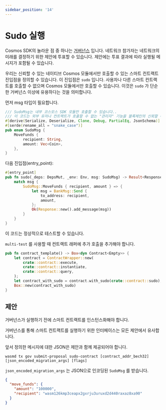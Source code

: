 ```yaml
---
sidebar_position: '14'
---
```


# Sudo 실행

Cosmos SDK의 놀라운 점 중 하나는 [거버넌스](https://docs.cosmos.network/v0.44/modules/gov/) 입니다. 네트워크 참가자는 네트워크의 미래를 결정하기 위한 제안에 투표할 수 있습니다. 제안에는 투표 결과에 따라 실행될 메시지가 포함될 수 있습니다.

우리는 신뢰할 수 있는 네이티브 Cosmos 모듈에서만 호출할 수 있는 스마트 컨트랙트 진입점을 정의할 수 있습니다. 이 진입점은 `sudo` 입니다. 사용자나 다른 스마트 컨트랙트를 호출할 수 없으며 Cosmos 모듈에서만 호출할 수 있습니다. 이것은 `sudo` 가 단순한 거버넌스 이상에 유용하다는 것을 의미합니다.

먼저 msg 타입이 필요합니다.

```rust
/// SudoMsg는 내부 코스모스 SDK 모듈만 호출할 수 있습니다..
/// 이 코드는 외부 유저나 컨트랙트가 호출할 수 없는 "관리자" 기능을 블록체인의 신뢰할 수 있는 코드(native/Go)가 사용할 수 있는지 보여줍니다.
#[derive(Serialize, Deserialize, Clone, Debug, PartialEq, JsonSchema)]
#[serde(rename_all = "snake_case")]
pub enum SudoMsg {
    MoveFunds {
        recipient: String,
        amount: Vec<Coin>,
    },
}
```

다음 진입점(entry_point):

```rust
#[entry_point]
pub fn sudo(_deps: DepsMut, _env: Env, msg: SudoMsg) -> Result<Response, HackError> {
    match msg {
        SudoMsg::MoveFunds { recipient, amount } => {
            let msg = BankMsg::Send {
                to_address: recipient,
                amount,
            };
            Ok(Response::new().add_message(msg))
        }
    }
}
```

이 코드는 정상적으로 테스트할 수 있습니다.

`multi-test` 를 사용할 때 컨트랙트 래퍼에 추가 호출을 추가해야 합니다.

```rust
pub fn contract_template() -> Box<dyn Contract<Empty>> {
    let contract = ContractWrapper::new(
        crate::contract::execute,
        crate::contract::instantiate,
        crate::contract::query,
    );
    let contract_with_sudo = contract.with_sudo(crate::contract::sudo);
    Box::new(contract_with_sudo)
}
```

## 제안

거버넌스가 실행하기 전에 스마트 컨트랙트를 인스턴스화해야 합니다.

거버넌스를 통해 스마트 컨트랙트를 실행하기 위한 인터페이스는 모든 제안에서 유사합니다.

앞서 정의한 메시지에 대한 JSON은 제안과 함께 제공되어야 합니다.

```shell
wasmd tx gov submit-proposal sudo-contract [contract_addr_bech32] [json_encoded_migration_args] [flags]
```

`json_encoded_migration_args` 는 JSON으로 인코딩된 `SudoMsg` 를 받습니다.

```json
{
  "move_funds": {
    "amount": "100000",
    "recipient": "wasm126kmp3ceapx2gxrju3uruxd2d440raxaz8xa90"
  }
}
```
